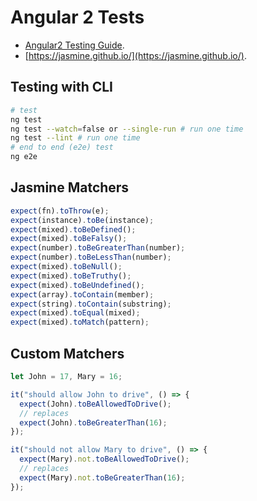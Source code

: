# Angular 2 Tests

* [Angular2 Testing Guide](https://angular.io/docs/ts/latest/guide/testing.html#!#atu-apis).
* [https://jasmine.github.io/](https://jasmine.github.io/).

## Testing with CLI

```bash
# test
ng test
ng test --watch=false or --single-run # run one time
ng test --lint # run one time
# end to end (e2e) test
ng e2e
```

## Jasmine Matchers

```ts
expect(fn).toThrow(e);
expect(instance).toBe(instance);
expect(mixed).toBeDefined();
expect(mixed).toBeFalsy();
expect(number).toBeGreaterThan(number);
expect(number).toBeLessThan(number);
expect(mixed).toBeNull();
expect(mixed).toBeTruthy();
expect(mixed).toBeUndefined();
expect(array).toContain(member);
expect(string).toContain(substring);
expect(mixed).toEqual(mixed);
expect(mixed).toMatch(pattern);
```

## Custom Matchers
```ts
let John = 17, Mary = 16;

it("should allow John to drive", () => {
  expect(John).toBeAllowedToDrive();
  // replaces 
  expect(John).toBeGreaterThan(16);
});

it("should not allow Mary to drive", () => {
  expect(Mary).not.toBeAllowedToDrive();
  // replaces 
  expect(Mary).not.toBeGreaterThan(16);
});
```
